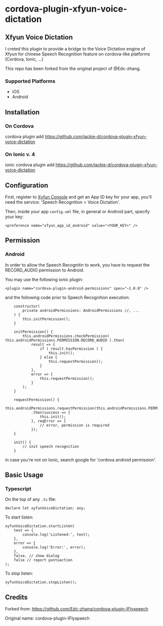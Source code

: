 # cordova-plugin-xfyun-voice-dictation

## Xfyun Voice Dictation

I creted this plugin to provide a bridge to the Voice Dictation engine of Xfyun for chinese Speech Recognition feature on cordova-like platforms (Cordova, Ionic, ...)

This repo has been forked from the original project of @Edc-zhang.

### Supported Platforms

- iOS
- Android

## Installation

### On Cordova

cordova plugin add https://github.com/jackie-d/cordova-plugin-xfyun-voice-dictation

### On Ionic v. 4

ionic cordova plugin add https://github.com/jackie-d/cordova-plugin-xfyun-voice-dictation

## Configuration

First, register to [Xyfun Console](https://console.xfyun.cn/services/iat) and get an App ID key for your app, you'll need the service: 'Speech Recognition > Voice Dictation'.

Then, inside your app `config.xml` file, in general or Android part, specify your key:

```
<preference name="xfyun_app_id_android" value="<YOUR_KEY>" />
```

## Permission

### Android

In order to allow the Speech Recognitin to work, you have to request the RECORD_AUDIO permission to Android.

You may use the following ionic plugin: 

```
<plugin name="cordova-plugin-android-permissions" spec="~1.0.0" />
```

and the following code prior to Speech Recognition execution:

```
    constructor(
        private androidPermissions: AndroidPermissions //, ...
    ) {
        this.initPermission();
    }

    initPermission() {
        this.androidPermissions.checkPermission( this.androidPermissions.PERMISSION.RECORD_AUDIO ).then(
            result => {
                if ( result.hasPermission ) {
                    this.init();
                } else {
                    this.requestPermission();
                }
            },
            error => {
                this.requestPermission();
            }
        );
    }

    requestPermission() {
        this.androidPermissions.requestPermission(this.androidPermissions.PERMISSION.RECORD_AUDIO)
            .then(success => {
                this.init();
            }, reqError => {
                // error, permission is required
            });
    }

    init() {
        // init speech recognition
    }
```

in case you're not on Ionic, search google for 'cordova android permission'.

## Basic Usage

### Typescript

On the top of any `.ts` file: 

```
declare let xyfunVoiceDictation: any;
```

To start listen:

```
xyfunVoiceDictation.startListen(
    text => {
        console.log('Listened:', text);
    },
    error => {
        console.log('Error:', error);
    },
    false, // show dialog
    false // report puntuaction
);
```

To stop listen:

```
xyfunVoiceDictation.stopListen();
```

## Credits

Forked from: https://github.com/Edc-zhang/cordova-plugin-IFlyspeech

Original name: cordova-plugin-IFlyspeech